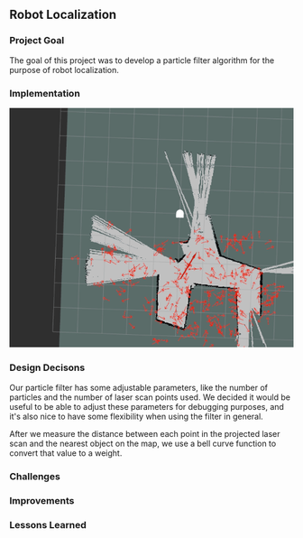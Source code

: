 ## Robot Localization

### Project Goal

The goal of this project was to develop a particle filter algorithm for the purpose of robot localization.

### Implementation

![](documentation/convergence.gif)


### Design Decisons

Our particle filter has some adjustable parameters, like the number of particles and the number of laser scan points used. We decided it would be useful to be able to adjust these parameters for debugging purposes, and it's also nice to have some flexibility when using the filter in general.

After we measure the distance between each point in the projected laser scan and the nearest object on the map, we use a bell curve function to convert that value to a weight.

### Challenges

### Improvements

### Lessons Learned
